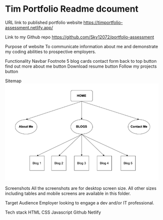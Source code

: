 
# Tim Portfolio Readme dcoument

URL link to published portfolio website
https://timportfolio-assessment.netlify.app/

Link to my Github repo
https://github.com/Sky12072/portfolio-assessment

Purpose of website
To communicate information about me and demonstrate my coding abilities to prospective employers. 

Functionality 
Navbar
Footnote
5 blog cards
contact form
back to top button
find out more about me button
Download resume button
Follow my projects button

Sitemap
![Sitemap](images/sitemap.png)

Screenshots
All the screenshots are for desktop screen size. All other sizes including tables and mobile screens are available in this folder.





Target Audience
Employer looking to engage a dev and/or IT professional. 

Tech stack
HTML
CSS
Javascript
Github
Netlify